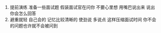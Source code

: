 1. 提前演练  准备一些面试题  假装面试官在问你  不要心里想  用嘴巴说出来  说出你会怎么回答
2. 避重就轻   自己会的  记忆比较清晰的  使劲说  多说点  这样压缩面试时间  你不会的问题也许就不会被问到